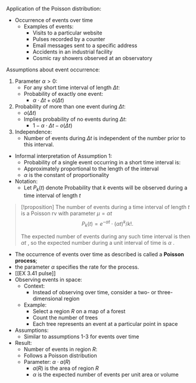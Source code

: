 Application of the Poisson distribution:
- Occurrence of events over time
	- Examples of events:
		- Visits to a particular website
		- Pulses recorded by a counter
		- Email messages sent to a specific address
		- Accidents in an industrial facility
		- Cosmic ray showers observed at an observatory

Assumptions about event occurrence:
1. Parameter $\alpha > 0$:
	- For any short time interval of length $\Delta t$:
	- Probability of exactly one event:
		 - $\alpha \cdot \Delta t + o(\Delta t)$
2. Probability of more than one event during $\Delta t$:
	- $o(\Delta t)$
	- Implies probability of no events during $\Delta t$:
		- $1 - \alpha \cdot \Delta t - o(\Delta t)$
3. Independence:
	- Number of events during $\Delta t$ is independent of the number prior to this interval.
- Informal interpretation of Assumption 1:
	- Probability of a single event occurring in a short time interval is:
	- Approximately proportional to the length of the interval
	- $\alpha$ is the constant of proportionality
- Notation:
	- Let $P_k (t)$ denote Probability that $k$ events will be observed during a time interval of length $t$

> [!proposition]
> The number of events during a time interval of length $t$ is a Poisson rv with parameter $\mu = {\alpha t}$ 
> $${P}_{k}\left( t\right) = {e}^{-{\alpha t}} \cdot {\left( \alpha t\right) }^{k}/k! .$$
>
> The expected number of events during any such time interval is then ${\alpha t}$ , so the expected number during a unit interval of time is $\alpha$ .

- The occurrence of events over time as described is called a **Poisson process**;
- the parameter $\alpha$ specifies the rate for the process.
- [[EX 3.41 pulse]]
- Observing events in space:
	- Context:
		- Instead of observing over time, consider a two- or three-dimensional region
    - Example:
		- Select a region $R$ on a map of a forest
		- Count the number of trees
        - Each tree represents an event at a particular point in space
- Assumptions:
	- Similar to assumptions 1-3 for events over time
- Result:
	- Number of events in region $R$:
	- Follows a Poisson distribution
    - Parameter: $\alpha \cdot a(R)$
		- $a(R)$ is the area of region $R$
		- $\alpha$ is the expected number of events per unit area or volume
